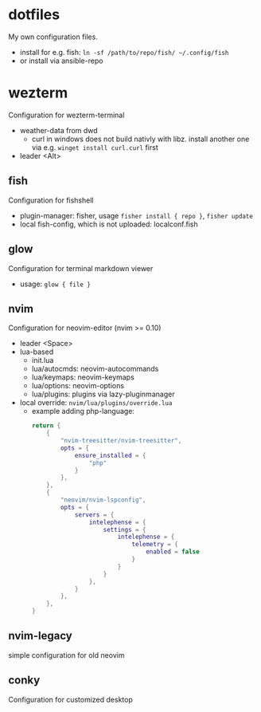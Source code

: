 # dotfiles
My own configuration files.
* install for e.g. fish: `ln -sf /path/to/repo/fish/ ~/.config/fish`
* or install via ansible-repo

# wezterm
Configuration for wezterm-terminal
* weather-data from dwd
    * curl in windows does not build nativly with libz. install another one via e.g. `winget install curl.curl` first
* leader \<Alt\>

## fish
Configuration for fishshell
* plugin-manager: fisher, usage `fisher install { repo }`, `fisher update`
* local fish-config, which is not uploaded: localconf.fish

## glow
Configuration for terminal markdown viewer
* usage: `glow { file }`

## nvim
Configuration for neovim-editor (nvim >= 0.10)
* leader \<Space\>
* lua-based
    * init.lua
    * lua/autocmds: neovim-autocommands
    * lua/keymaps: neovim-keymaps
    * lua/options: neovim-options
    * lua/plugins: plugins via lazy-pluginmanager
* local override: `nvim/lua/plugins/override.lua` 
    * example adding php-language:
        ```lua
        return {
            {
                "nvim-treesitter/nvim-treesitter",
                opts = {
                    ensure_installed = {
                        "php"
                    }
                },
            },
            {
                "neovim/nvim-lspconfig",
                opts = {
                    servers = {
                        intelephense = {
                            settings = {
                                intelephense = {
                                    telemetry = {
                                        enabled = false
                                    }
                                }
                            }
                        },
                    }
                },
            },
        }
        ```

## nvim-legacy
simple configuration for old neovim

## conky
Configuration for customized desktop
